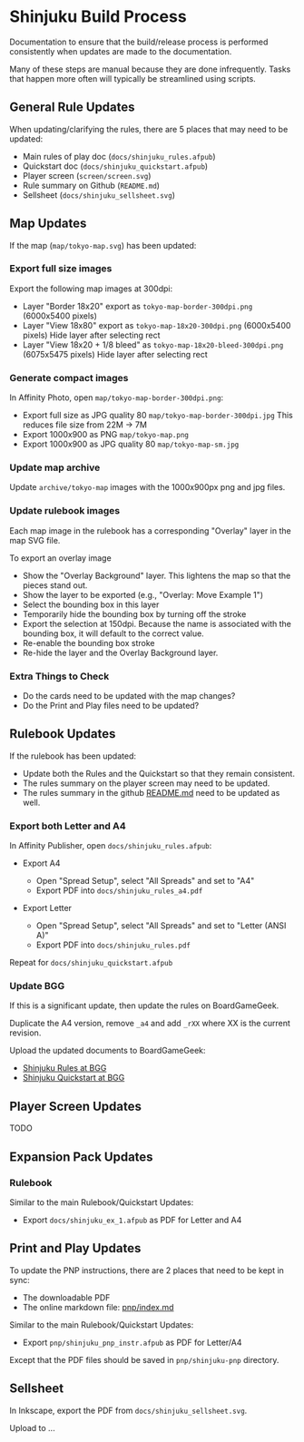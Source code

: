 # Shinjuku Build Process

Documentation to ensure that the build/release process is performed consistently when updates are made to the documentation.

Many of these steps are manual because they are done infrequently.
Tasks that happen more often will typically be streamlined using scripts.

## General Rule Updates

When updating/clarifying the rules, there are 5 places that may need to be updated:

* Main rules of play doc (`docs/shinjuku_rules.afpub`)
* Quickstart doc (`docs/shinjuku_quickstart.afpub`)
* Player screen (`screen/screen.svg`)
* Rule summary on Github (`README.md`)
* Sellsheet (`docs/shinjuku_sellsheet.svg`)
	
## Map Updates

If the map (`map/tokyo-map.svg`) has been updated:

### Export full size images

Export the following map images at 300dpi:

* Layer "Border 18x20" export as `tokyo-map-border-300dpi.png` (6000x5400 pixels)
* Layer "View 18x80" export as `tokyo-map-18x20-300dpi.png` (6000x5400 pixels)
  Hide layer after selecting rect
* Layer "View 18x20 + 1/8 bleed" as `tokyo-map-18x20-bleed-300dpi.png`  (6075x5475 pixels)
  Hide layer after selecting rect

### Generate compact images

In Affinity Photo, open `map/tokyo-map-border-300dpi.png`:

* Export full size as JPG quality 80 `map/tokyo-map-border-300dpi.jpg`
	This reduces file size from 22M -> 7M
* Export 1000x900 as PNG `map/tokyo-map.png`
* Export 1000x900 as JPG quality 80 `map/tokyo-map-sm.jpg`

### Update map archive

Update `archive/tokyo-map` images with the 1000x900px png and jpg files.

### Update rulebook images

Each map image in the rulebook has a corresponding "Overlay" layer in the map SVG file.

To export an overlay image

* Show the "Overlay Background" layer. This lightens the map so that the pieces stand out.
* Show the layer to be exported (e.g., "Overlay: Move Example 1")
* Select the bounding box in this layer
* Temporarily hide the bounding box by turning off the stroke
* Export the selection at 150dpi. Because the name is associated with the bounding box, it will default to the correct value.
* Re-enable the bounding box stroke
* Re-hide the layer and the Overlay Background layer.

### Extra Things to Check

* Do the cards need to be updated with the map changes?
* Do the Print and Play files need to be updated?

## Rulebook Updates

If the rulebook has been updated:

* Update both the Rules and the Quickstart so that they remain consistent.
* The rules summary on the player screen may need to be updated.
* The rules summary in the github [README.md](../README.md) need to be updated as well.

### Export both Letter and A4

In Affinity Publisher, open `docs/shinjuku_rules.afpub`:

* Export A4
  * Open "Spread Setup", select "All Spreads" and set to "A4"
  * Export PDF into `docs/shinjuku_rules_a4.pdf`

* Export Letter
  * Open "Spread Setup", select "All Spreads" and set to "Letter (ANSI A)"
  * Export PDF into `docs/shinjuku_rules.pdf`

Repeat for `docs/shinjuku_quickstart.afpub`

### Update BGG

If this is a significant update, then update the rules on BoardGameGeek.

Duplicate the A4 version, remove `_a4` and add `_rXX` where XX is the current revision.

Upload the updated documents to BoardGameGeek:

* [Shinjuku Rules at BGG](https://boardgamegeek.com/filepage/186374/shinjuku-rules-play)
* [Shinjuku Quickstart at BGG](https://boardgamegeek.com/filepage/186375/shinjuku-quickstart-guide)

## Player Screen Updates

TODO

## Expansion Pack Updates

### Rulebook

Similar to the main Rulebook/Quickstart Updates:

* Export `docs/shinjuku_ex_1.afpub` as PDF for Letter and A4

## Print and Play Updates

To update the PNP instructions, there are 2 places that need to be kept in sync:

* The downloadable PDF
* The online markdown file: [pnp/index.md](../pnp/index.md)

Similar to the main Rulebook/Quickstart Updates:

* Export `pnp/shinjuku_pnp_instr.afpub` as PDF for Letter/A4

Except that the PDF files should be saved in `pnp/shinjuku-pnp` directory.

## Sellsheet

In Inkscape, export the PDF from `docs/shinjuku_sellsheet.svg`.

Upload to ...
